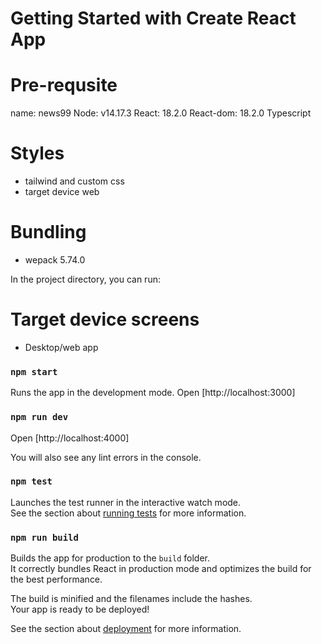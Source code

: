 # Getting Started with Create React App

# Pre-requsite

name: news99
Node: v14.17.3
React: 18.2.0
React-dom: 18.2.0
Typescript

# Styles

- tailwind and custom css
- target device web

# Bundling

- wepack 5.74.0

In the project directory, you can run:

# Target device screens

- Desktop/web app

### `npm start`

Runs the app in the development mode.
Open [http://localhost:3000]

### `npm run dev`

Open [http://localhost:4000]

You will also see any lint errors in the console.

### `npm test`

Launches the test runner in the interactive watch mode.\
See the section about [running tests](https://facebook.github.io/create-react-app/docs/running-tests) for more information.

### `npm run build`

Builds the app for production to the `build` folder.\
It correctly bundles React in production mode and optimizes the build for the best performance.

The build is minified and the filenames include the hashes.\
Your app is ready to be deployed!

See the section about [deployment](https://facebook.github.io/create-react-app/docs/deployment) for more information.
